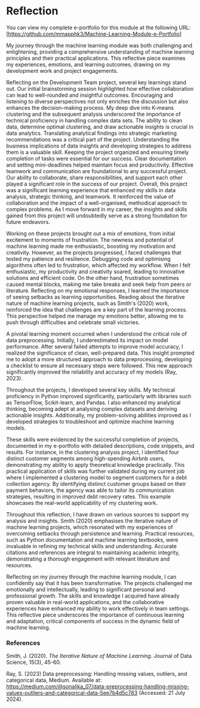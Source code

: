 # Reflection                                                                  

You can view my complete e-portfolio for this module at the following URL: [https://github.com/mmapphk3/Machine-Learning-Module-e-Portfolio]

My journey through the machine learning module was both challenging and enlightening, providing a comprehensive understanding of machine learning principles and their practical applications. This reflective piece examines my experiences, emotions, and learning outcomes, drawing on my development work and project engagements.

Reflecting on the Development Team project, several key learnings stand out. Our initial brainstorming session highlighted how effective collaboration can lead to well-rounded and insightful outcomes. Encouraging and listening to diverse perspectives not only enriches the discussion but also enhances the decision-making process. My deep dive into K-means clustering and the subsequent analysis underscored the importance of technical proficiency in handling complex data sets. The ability to clean data, determine optimal clustering, and draw actionable insights is crucial in data analytics. Translating analytical findings into strategic marketing recommendations was a critical part of the project. Understanding the business implications of data insights and developing strategies to address them is a valuable skill. Keeping the project organized and ensuring timely completion of tasks were essential for our success. Clear documentation and setting mini-deadlines helped maintain focus and productivity. Effective teamwork and communication are foundational to any successful project. Our ability to collaborate, share responsibilities, and support each other played a significant role in the success of our project. Overall, this project was a significant learning experience that enhanced my skills in data analysis, strategic thinking, and teamwork. It reinforced the value of collaboration and the impact of a well-organised, methodical approach to complex problems. As I move forward in my career, the insights and skills gained from this project will undoubtedly serve as a strong foundation for future endeavors.

Working on these projects brought out a mix of emotions, from initial excitement to moments of frustration. The newness and potential of machine learning made me enthusiastic, boosting my motivation and creativity. However, as the projects progressed, I faced challenges that tested my patience and resilience. Debugging code and optimising algorithms often led to frustration, which affected my workflow. When I felt enthusiastic, my productivity and creativity soared, leading to innovative solutions and efficient code. On the other hand, frustration sometimes caused mental blocks, making me take breaks and seek help from peers or literature. Reflecting on my emotional responses, I learned the importance of seeing setbacks as learning opportunities. Reading about the iterative nature of machine learning projects, such as Smith's (2020) work, reinforced the idea that challenges are a key part of the learning process. This perspective helped me manage my emotions better, allowing me to push through difficulties and celebrate small victories.

A pivotal learning moment occurred when I understood the critical role of data preprocessing. Initially, I underestimated its impact on model performance. After several failed attempts to improve model accuracy, I realized the significance of clean, well-prepared data. This insight prompted me to adopt a more structured approach to data preprocessing, developing a checklist to ensure all necessary steps were followed. This new approach significantly improved the reliability and accuracy of my models (Ray, 2023).

Throughout the projects, I developed several key skills. My technical proficiency in Python improved significantly, particularly with libraries such as TensorFlow, Scikit-learn, and Pandas. I also enhanced my analytical thinking, becoming adept at analysing complex datasets and deriving actionable insights. Additionally, my problem-solving abilities improved as I developed strategies to troubleshoot and optimize machine learning models.

These skills were evidenced by the successful completion of projects, documented in my e-portfolio with detailed descriptions, code snippets, and results. For instance, in the clustering analysis project, I identified four distinct customer segments among high-spending Airbnb users, demonstrating my ability to apply theoretical knowledge practically. This practical application of skills was further validated during my current job where I implemented a clustering model to segment customers for a debt collection agency. By identifying distinct customer groups based on their payment behaviors, the agency was able to tailor its communication strategies, resulting in improved debt recovery rates. This example showcases the real-world applicability of my clustering work.

Throughout this reflection, I have drawn on various sources to support my analysis and insights. Smith (2020) emphasises the iterative nature of machine learning projects, which resonated with my experiences of overcoming setbacks through persistence and learning. Practical resources, such as Python documentation and machine learning textbooks, were invaluable in refining my technical skills and understanding. Accurate citations and references are integral to maintaining academic integrity, demonstrating a thorough engagement with relevant literature and resources.

Reflecting on my journey through the machine learning module, I can confidently say that it has been transformative. The projects challenged me emotionally and intellectually, leading to significant personal and professional growth. The skills and knowledge I acquired have already proven valuable in real-world applications, and the collaborative experiences have enhanced my ability to work effectively in team settings. This reflective piece underscores the importance of continuous learning and adaptation, critical components of success in the dynamic field of machine learning.

### References

Smith, J. (2020). *The Iterative Nature of Machine Learning*. Journal of Data Science, 15(3), 45-60.

Ray, S. (2023) Data preprocessing: Handling missing values, outliers, and categorical data, Medium. Available at: https://medium.com/@sonalika_07/data-preprocessing-handling-missing-values-outliers-and-categorical-data-5ee7b4d5c783 (Accessed: 21 July 2024).



